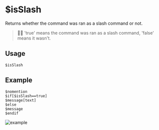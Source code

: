 # $isSlash
Returns whether the command was ran as a slash command or not.
> 🧙‍♂️ 'true' means the command was ran as a slash command, 'false' means it wasn't.

## Usage
```
$isSlash
```

## Example
```
$nomention
$if[$isSlash==true]
$message[text]
$else
$message
$endif
```

![example](https://user-images.githubusercontent.com/69215413/123517923-b0c0b580-d671-11eb-8e10-ef56a4a5792e.png)
